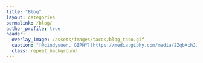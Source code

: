 ```yaml
---
title: "Blog"
layout: categories
permalink: /blog/
author_profile: true
header:
  overlay_image: /assets/images/tacos/blog_taco.gif
  caption: "[@cindysuen, GIPHY](https://media.giphy.com/media/2ZqbXchJzeomXAo83XG/giphy.gif)"
  class: repeat_background
---
```

